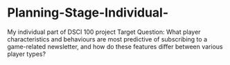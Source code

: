 # Planning-Stage-Individual-
My individual part of DSCI 100 project
Target Question: What player characteristics and behaviours are most predictive of subscribing to a game-related newsletter, and how do these features differ between various player types?
